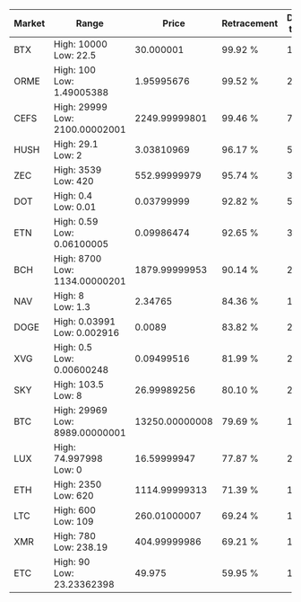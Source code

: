 | Market | Range | Price| Retracement | Doubles to 50% |
| --- | --- | --- | --- | --- |
| BTX | High: 10000<br />Low: 22.5 | 30.000001 | 99.92 % | 167.04 |
| ORME | High: 100<br />Low: 1.49005388 | 1.95995676 | 99.52 % | 25.89 |
| CEFS | High: 29999<br />Low: 2100.00002001 | 2249.99999801 | 99.46 % | 7.13 |
| HUSH | High: 29.1<br />Low: 2 | 3.03810969 | 96.17 % | 5.12 |
| ZEC | High: 3539<br />Low: 420 | 552.99999979 | 95.74 % | 3.58 |
| DOT | High: 0.4<br />Low: 0.01 | 0.03799999 | 92.82 % | 5.39 |
| ETN | High: 0.59<br />Low: 0.06100005 | 0.09986474 | 92.65 % | 3.26 |
| BCH | High: 8700<br />Low: 1134.00000201 | 1879.99999953 | 90.14 % | 2.62 |
| NAV | High: 8<br />Low: 1.3 | 2.34765 | 84.36 % | 1.98 |
| DOGE | High: 0.03991<br />Low: 0.002916 | 0.0089 | 83.82 % | 2.41 |
| XVG | High: 0.5<br />Low: 0.00600248 | 0.09499516 | 81.99 % | 2.66 |
| SKY | High: 103.5<br />Low: 8 | 26.99989256 | 80.10 % | 2.06 |
| BTC | High: 29969<br />Low: 8989.00000001 | 13250.00000008 | 79.69 % | 1.47 |
| LUX | High: 74.997998<br />Low: 0 | 16.59999947 | 77.87 % | 2.26 |
| ETH | High: 2350<br />Low: 620 | 1114.99999313 | 71.39 % | 1.33 |
| LTC | High: 600<br />Low: 109 | 260.01000007 | 69.24 % | 1.36 |
| XMR | High: 780<br />Low: 238.19 | 404.99999986 | 69.21 % | 1.26 |
| ETC | High: 90<br />Low: 23.23362398 | 49.975 | 59.95 % | 1.13 |

